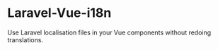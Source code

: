# Laravel-Vue-i18n
Use Laravel localisation files in your Vue components without redoing translations.
